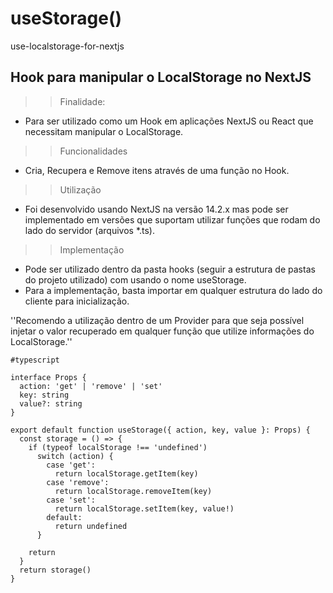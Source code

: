 # useStorage()
use-localstorage-for-nextjs
## Hook para manipular o LocalStorage no NextJS

>> Finalidade:
- Para ser utilizado como um Hook em aplicações NextJS ou React que necessitam manipular o LocalStorage.


>> Funcionalidades
- Cria, Recupera e Remove itens através de uma função no Hook.

>> Utilização
- Foi desenvolvido usando NextJS na versão 14.2.x mas pode ser implementado em versões que suportam utilizar funções que rodam do lado do servidor (arquivos *.ts).

>> Implementação
- Pode ser utilizado dentro da pasta hooks (seguir a estrutura de pastas do projeto utilizado) com usando o nome useStorage.
- Para a implementação, basta importar em qualquer estrutura do lado do cliente para inicialização.

''Recomendo a utilização dentro de um Provider para que seja possível injetar o valor recuperado em qualquer função que utilize informações do LocalStorage.''

```
#typescript

interface Props {
  action: 'get' | 'remove' | 'set'
  key: string
  value?: string
}

export default function useStorage({ action, key, value }: Props) {
  const storage = () => {
    if (typeof localStorage !== 'undefined')
      switch (action) {
        case 'get':
          return localStorage.getItem(key)
        case 'remove':
          return localStorage.removeItem(key)
        case 'set':
          return localStorage.setItem(key, value!)
        default:
          return undefined
      }

    return
  }
  return storage()
}

```
